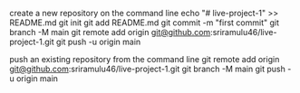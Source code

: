 
create a new repository on the command line
echo "# live-project-1" >> README.md
git init
git add README.md
git commit -m "first commit"
git branch -M main
git remote add origin git@github.com:sriramulu46/live-project-1.git
git push -u origin main



push an existing repository from the command line
git remote add origin git@github.com:sriramulu46/live-project-1.git
git branch -M main
git push -u origin main